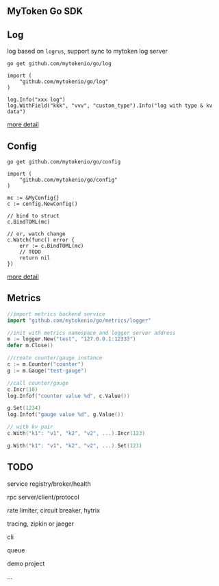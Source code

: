 ## MyToken Go SDK

## Log

log based on `logrus`, support sync to mytoken log server

```
go get github.com/mytokenio/go/log
```

```
import (
    "github.com/mytokenio/go/log"
)

log.Info("xxx log")
log.WithField("kkk", "vvv", "custom_type").Info("log with type & kv data")
```

[more detail](https://github.com/mytokenio/go/tree/master/log)

## Config


```
go get github.com/mytokenio/go/config
```

```
import (
    "github.com/mytokenio/go/config"
)

mc := &MyConfig{}
c := config.NewConfig()

// bind to struct
c.BindTOML(mc)

// or, watch change
c.Watch(func() error {
    err := c.BindTOML(mc)
    // TODO
    return nil
})
```

[more detail](https://github.com/mytokenio/go/tree/master/config)

## Metrics

```go
//import metrics backend service
import "github.com/mytokenio/go/metrics/logger"

//init with metrics namespace and logger server address
m := logger.New("test", "127.0.0.1:12333")
defer m.Close()

//create counter/gauge instance
c := m.Counter("counter")
g := m.Gauge("test-gauge")

//call counter/gauge
c.Incr(10)
log.Infof("counter value %d", c.Value())

g.Set(1234)
log.Infof("gauge value %d", g.Value())

// with kv pair
c.With("k1": "v1", "k2", "v2", ...).Incr(123)

g.With("k1": "v1", "k2", "v2", ...).Set(123)
```


## TODO

service registry/broker/health


rpc server/client/protocol

rate limiter, circuit breaker, hytrix

tracing, zipkin or jaeger

cli

queue

demo project

...


